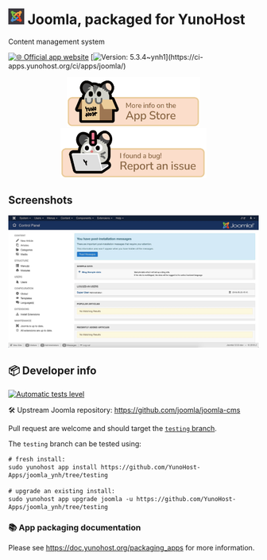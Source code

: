 <!--
N.B.: This README was automatically generated by <https://github.com/YunoHost/apps_tools/blob/main/readme_generator>
It shall NOT be edited by hand.
-->

<h1>
  <img src="https://raw.githubusercontent.com/YunoHost/apps/main/logos/joomla.png" width="32px" alt="Logo of Joomla">
  Joomla, packaged for YunoHost
</h1>

Content management system

[![🌐 Official app website](https://img.shields.io/badge/Official_app_website-darkgreen?style=for-the-badge)](https://www.joomla.org/)
[![Version: 5.3.4~ynh1](https://img.shields.io/badge/Version-5.3.4~ynh1-rgb(18,138,11)?style=for-the-badge)](https://ci-apps.yunohost.org/ci/apps/joomla/)

<div align="center">
<a href="https://apps.yunohost.org/app/joomla"><img height="100px" src="https://github.com/YunoHost/yunohost-artwork/raw/refs/heads/main/badges/neopossum-badges/badge_more_info_on_the_appstore.svg"/></a>
<a href="https://github.com/YunoHost-Apps/joomla_ynh/issues"><img height="100px" src="https://github.com/YunoHost/yunohost-artwork/raw/refs/heads/main/badges/neopossum-badges/badge_report_an_issue.svg"/></a>
</div>


## Screenshots
![Screenshot of Joomla](./doc/screenshots/screenshot.jpg)

## 📦 Developer info

[![Automatic tests level](https://apps.yunohost.org/badge/cilevel/joomla)](https://ci-apps.yunohost.org/ci/apps/joomla/)

🛠️ Upstream Joomla repository: <https://github.com/joomla/joomla-cms>

Pull request are welcome and should target the [`testing` branch](https://github.com/YunoHost-Apps/joomla_ynh/tree/testing).

The `testing` branch can be tested using:
```
# fresh install:
sudo yunohost app install https://github.com/YunoHost-Apps/joomla_ynh/tree/testing

# upgrade an existing install:
sudo yunohost app upgrade joomla -u https://github.com/YunoHost-Apps/joomla_ynh/tree/testing
```

### 📚 App packaging documentation

Please see <https://doc.yunohost.org/packaging_apps> for more information.